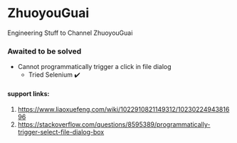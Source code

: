 # ZhuoyouGuai
Engineering Stuff to Channel ZhuoyouGuai
### Awaited to be solved
* Cannot programmatically trigger a click in file dialog
  * Tried Selenium ✔️

#### support links: 
1. https://www.liaoxuefeng.com/wiki/1022910821149312/1023022494381696
2. https://stackoverflow.com/questions/8595389/programmatically-trigger-select-file-dialog-box
